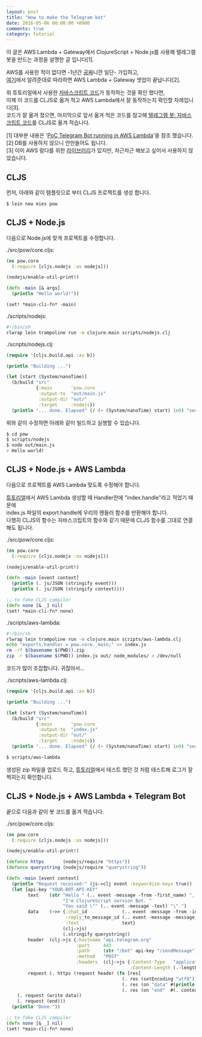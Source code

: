 ```yaml
---
layout: post
title: "How to make the Telegram bot"
date: 2016-05-06 00:00:00 +0900
comments: true
category: tutorial
---
```


이 글은 AWS Lambda + Gateway에서 ClojureScript + Node.js를 사용해 텔레그램 봇을 만드는 과정을 설명한 글 입니다[1].

AWS를 사용한 적이 없다면 -1년간 [공짜](https://aws.amazon.com/free/)니깐 일단- 가입하고,  
[여기](https://obviate.io/2015/08/05/tutorial-aws-api-gateway-to-lambda-to-dynamodb/)에서
알려준대로 따라하면 AWS Lambda + Gateway 셋업이 끝납니다[2].

위 튜토리얼에서 사용한 [자바스크립트 코드](https://gist.github.com/ShakataGaNai/6027b4c684c294f3fcef)가
동작하는 것을 확인 했다면,  
이제 이 코드를 CLJS로 옮겨 적고 AWS Lambda에서 잘 동작하는지 확인할 차례입니다[3].  
코드가 잘 옮겨 졌으면, 마지막으로 앞서 옮겨 적은 코드를 참고해
[텔레그램 봇: 자바스크립트 코드](https://github.com/ShakataGaNai/poc-telegram-bot-aws-lambda/blob/master/telegramEcho.js)를 CLJS로 옮겨 적습니다.

[1] 대부분 내용은 '[PoC Telegram Bot running in AWS Lambda](https://snowulf.com/2015/08/28/tutorial-poc-telegram-bot-running-in-aws-lambda/)'을 참조 했습니다.  
[2] DB를 사용하지 않으니 안만들어도 됩니다.  
[3] 이미 AWS 람다를 위한 [라이브러리](https://github.com/uswitch/lambada)가 있지만, 차근차근 해보고 싶어서 사용하지 않았습니다.

## CLJS

먼저, 아래와 같이 템플릿으로 부터 CLJS 프로젝트를 생성 합니다.

``` sh
$ lein new mies pow
```

## CLJS + Node.js

다음으로 Node.js에 맞게 프로젝트를 수정합니다.

./src/pow/core.cljs: 

``` clojure
(ns pow.core
  (:require [cljs.nodejs :as nodejs]))

(nodejs/enable-util-print!)

(defn -main [& args]
  (println "Hello world!"))

(set! *main-cli-fn* -main)
```

./scripts/nodejs:

``` sh
#!/bin/sh
rlwrap lein trampoline run -m clojure.main scripts/nodejs.clj
```

./scripts/nodejs.clj:

``` clojure
(require '[cljs.build.api :as b])

(println "Building ...")

(let [start (System/nanoTime)]
  (b/build "src"
           {:main       'pow.core
            :output-to  "out/main.js"
            :output-dir "out/"
            :target     :nodejs})
  (println "... done. Elapsed" (/ (- (System/nanoTime) start) 1e9) "seconds"))
```

위와 같이 수정하면 아래와 같이 빌드하고 실행할 수 있습니다.

``` sh
$ cd pow
$ scripts/nodejs
$ node out/main.js
> Hello world!
```

## CLJS + Node.js + AWS Lambda

다음으로 프로젝트를 AWS Lambda 맞도록 수정해야 합니다.

[튜토리얼](https://obviate.io/2015/08/05/tutorial-aws-api-gateway-to-lambda-to-dynamodb/)에서
AWS Lambda 생성할 때 Handler란에 "index.handle"라고 적었기 때문에  
index.js 파일의 export.handle에 우리의 헨들러 함수를 반환해야 합니다.  
다행히 CLJS의 함수는 자바스크립트의 함수와 같기 때문에 CLJS 함수를 그대로 연결해도 됩니다.

./src/pow/core.cljs:

``` clojure
(ns pow.core
  (:require [cljs.nodejs :as nodejs]))

(nodejs/enable-util-print!)

(defn -main [event context]
  (println (. js/JSON (stringify event)))
  (println (. js/JSON (stringify context))))

;; to fake CLJS compiler
(defn none [& _] nil)
(set! *main-cli-fn* none)
```

./scripts/aws-lambda:

``` sh
#!/bin/sh
rlwrap lein trampoline run -m clojure.main scripts/aws-lambda.clj
echo "exports.handler = pow.core._main;" >> index.js
rm -rf $(basename $(PWD)).zip
zip -r $(basename $(PWD)) index.js out/ node_modules/ > /dev/null
```

코드가 많이 조잡합니다.
귀찮아서...

./scripts/aws-lambda.clj:

``` clojure
(require '[cljs.build.api :as b])

(println "Building ...")

(let [start (System/nanoTime)]
  (b/build "src"
           {:main       'pow.core
            :output-to  "index.js"
            :output-dir "out/"
            :target     :nodejs})
  (println "... done. Elapsed" (/ (- (System/nanoTime) start) 1e9) "seconds"))
```

``` sh
$ scripts/aws-lambda
```

생성된 zip 파일을 업로드 하고,
[튜토리얼](https://obviate.io/2015/08/05/tutorial-aws-api-gateway-to-lambda-to-dynamodb/)에서
테스트 했던 것 처럼 테스트해 로그가 잘 찍히는지 확인합니다.

## CLJS + Node.js + AWS Lambda + Telegram Bot

끝으로 다음과 같이 봇 코드를 옮겨 적습니다.

./src/pow/core.cljs:

``` clojure
(ns pow.core
  (:require [cljs.nodejs :as nodejs]))

(nodejs/enable-util-print!)

(defonce https       (nodejs/require "https"))
(defonce querystring (nodejs/require "querystring"))

(defn -main [event context]
  (println "Request received:" (js->clj event :keywordize-keys true))
  (let [api-key "YOUR-BOT-API-KEY"
        text    (str "Hello " (.. event -message -from -first_name) ", "
                     "I'm ClojureScript version Bot. "
                     "You said \"" (.. event -message -text) "\".")
        data    (->> {:chat_id             (.. event -message -from -id)
                      :reply_to_message_id (.. event -message -message_id)
                      :text                text}
                     (clj->js)
                     (.stringify querystring))
        header  (clj->js {:hostname "api.telegram.org"
                          :port     443
                          :path     (str "/bot" api-key "/sendMessage")
                          :method   "POST"
                          :headers  (clj->js {:Content-Type   "application/x-www-form-urlencoded"
                                              :Content-Length (.-length data)})})
        request (. https (request header (fn [res]
                                           (. res (setEncoding "utf8"))
                                           (. res (on "data" #(println "Response:" %)))
                                           (. res (on "end"  #(. context (succeed)))))))]
    (. request (write data))
    (. request (end)))
  (println "Done."))

;; to fake CLJS compiler
(defn none [& _] nil)
(set! *main-cli-fn* none)
```
